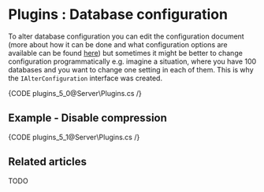 # Plugins : Database configuration

To alter database configuration you can edit the configuration document (more about how it can be done and what configuration options are available can be found [here](../../server/configuration/configuration-options)) but sometimes it might be better to change configuration programmatically e.g. imagine a situation, where you have 100 databases and you want to change one setting in each of them. This is why the `IAlterConfiguration` interface was created.

{CODE plugins_5_0@Server\Plugins.cs /}

## Example - Disable compression

{CODE plugins_5_1@Server\Plugins.cs /}

## Related articles

TODO